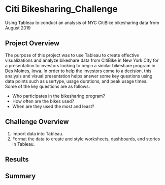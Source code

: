 # Citi Bikesharing_Challenge

Using Tableau to conduct an analysis of NYC CitiBike bikesharing data from August 2019

## Project Overview

The purpose of this project was to use Tableau to create effective visualizations and analyze bikeshare data from CitiBike in New York City for a presentation to investors looking to begin a similar bikeshare program in Des Moines, Iowa. In order to help the investors come to a decision, this analysis and visual presentation helps answer some key questions using data points such as usertype, usage durations, and peak usage times. Some of the key questions are as follows: 

-  Who participates in the bikesharing program?
-  How often are the bikes used?
-  When are they used the most and least? 


## Challenge Overview

1. Import data into Tableau.
2. Format the data to create and style worksheets, dashboards, and stories in Tableau. 


## Results


## Summary


